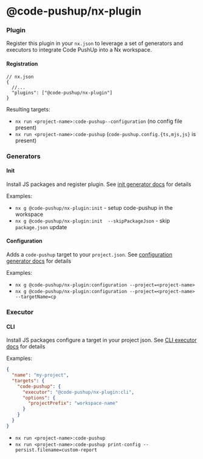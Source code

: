 # @code-pushup/nx-plugin

### Plugin

Register this plugin in your `nx.json` to leverage a set of generators and executors to integrate Code PushUp into a Nx workspace.

#### Registration

```jsonc
// nx.json
{
  //...
  "plugins": ["@code-pushup/nx-plugin"]
}
```

Resulting targets:

- `nx run <project-name>:code-pushup--configuration` (no config file present)
- `nx run <project-name>:code-pushup` (`code-pushup.config.{ts,mjs,js}` is present)

### Generators

#### Init

Install JS packages and register plugin.
See [init generator docs](./src/generators/init/README.md) for details

Examples:

- `nx g @code-pushup/nx-plugin:init` - setup code-pushup in the workspace
- `nx g @code-pushup/nx-plugin:init  --skipPackageJson` - skip `package.json` update

#### Configuration

Adds a `code-pushup` target to your `project.json`.
See [configuration generator docs](./src/generators/configuration/README.md) for details

Examples:

- `nx g @code-pushup/nx-plugin:configuration --project=<project-name>`
- `nx g @code-pushup/nx-plugin:configuration --project=<project-name> --targetName=cp`

### Executor

#### CLI

Install JS packages configure a target in your project json.
See [CLI executor docs](./src/executor/cli/README.md) for details

Examples:

```json
{
  "name": "my-project",
  "targets": {
    "code-pushup": {
      "executor": "@code-pushup/nx-plugin:cli",
      "options": {
        "projectPrefix": "workspace-name"
      }
    }
  }
}
```

- `nx run <project-name>:code-pushup`
- `nx run <project-name>:code-pushup print-config --persist.filename=custom-report`
